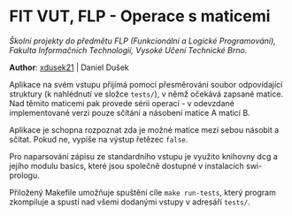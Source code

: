 # FIT VUT, FLP - Operace s maticemi
*Školní projekty do předmětu FLP (Funkcionální a Logické Programování), Fakulta Informačních Technologií, Vysoké Učení Technické Brno.*

**Author**: [xdusek21](mailto:xdusek21@stud.fit.vutbr.cz) | Daniel Dušek

Aplikace na svém vstupu přijímá pomocí přesměrování soubor odpovídající struktury (k nahlédnutí ve složce `tests/`), v němž očekává zapsané matice. Nad těmito maticemi pak provede sérii operací - v odevzdané implementované verzi pouze sčítání a násobení matice A maticí B.

Aplikace je schopna rozpoznat zda je možné matice mezi sebou násobit a sčítat. Pokud ne, vypíše na výstup řetězec `false`.

Pro naparsování zápisu ze standardního vstupu je využito knihovny dcg a jejího modulu basics, které jsou společně dostupné v instalacích swi-prologu.

Přiložený Makefile umožňuje spuštění cíle `make run-tests`, který program zkompiluje a spustí nad všemi dodanými vstupy v adresáří `tests/`.
